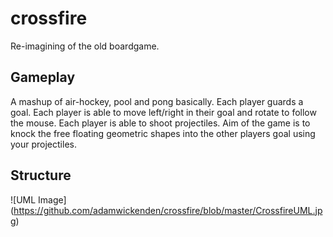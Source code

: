 # crossfire
Re-imagining of the old boardgame.

## Gameplay
A mashup of air-hockey, pool and pong basically.
Each player guards a goal.
Each player is able to move left/right in their goal and rotate to follow the mouse.
Each player is able to shoot projectiles.
Aim of the game is to knock the free floating geometric shapes into the other players goal using your projectiles.

## Structure
![UML Image]
(https://github.com/adamwickenden/crossfire/blob/master/CrossfireUML.jpg)
